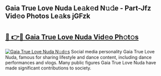 ## Gaia True Love Nuda Le𝚊k𝚎d N𝚞𝚍e - Part-Jfz Vid𝚎o Photos Le𝚊ks jGFzk

# <h2><a href="http://fbeqm00.evod.top/?m=Gaia+True+Love+Nuda">🔗 👉🔴 Gaia True Love Nuda Vid𝚎o Ph𝚘t𝚘s</a></h2>

[![Gaia True Love Nuda N𝚞d𝚎s](https://i.imgur.com/8V9OHl7.gif)](http://fbeqm00.evod.top/?m=Gaia+True+Love+Nuda)
Social media personality Gaia True Love Nuda, famous for sharing lifestyle and dance content, including dance performances and vlogs. Many public figures Gaia True Love Nuda have made significant contributions to society. 
